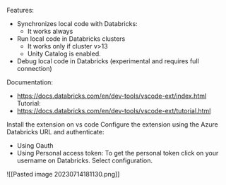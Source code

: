 
Features:
- Synchronizes local code with Databricks:
	- It works always
- Run local code in Databricks clusters
	- It works only if cluster v>13
	- Unity Catalog is enabled.
- Debug local code in Databricks (experimental and requires full connection)
	

Documentation:
- https://docs.databricks.com/en/dev-tools/vscode-ext/index.html
Tutorial:
- https://docs.databricks.com/en/dev-tools/vscode-ext/tutorial.html


Install the extension on vs code
Configure the extension using the Azure Databricks URL and authenticate:
- Using Oauth
- Using Personal access token:
	To get the personal token click on your username on Databricks. Select configuration.

![[Pasted image 20230714181130.png]]

